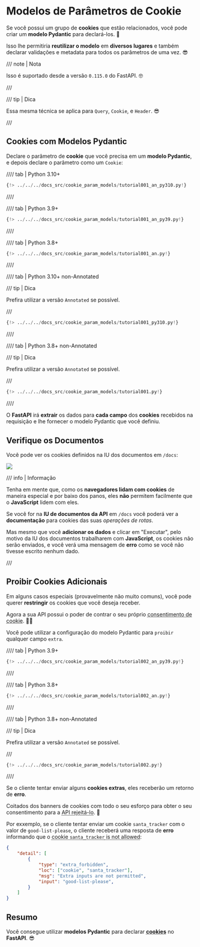 # Modelos de Parâmetros de Cookie

Se você possui um grupo de **cookies** que estão relacionados, você pode criar um **modelo Pydantic** para declará-los. 🍪

Isso lhe permitiria **reutilizar o modelo** em **diversos lugares** e também declarar validações e metadata para todos os parâmetros de uma vez. 😎

/// note | Nota

Isso é suportado desde a versão `0.115.0` do FastAPI. 🤓

///

/// tip | Dica

Essa mesma técnica se aplica para `Query`, `Cookie`, e `Header`. 😎

///

## Cookies com Modelos Pydantic

Declare o parâmetro de **cookie** que você precisa em um **modelo Pydantic**, e depois declare o parâmetro como um `Cookie`:

//// tab | Python 3.10+

```Python hl_lines="9-12  16"
{!> ../../../docs_src/cookie_param_models/tutorial001_an_py310.py!}
```

////

//// tab | Python 3.9+

```Python hl_lines="9-12  16"
{!> ../../../docs_src/cookie_param_models/tutorial001_an_py39.py!}
```

////

//// tab | Python 3.8+

```Python hl_lines="10-13  17"
{!> ../../../docs_src/cookie_param_models/tutorial001_an.py!}
```

////

//// tab | Python 3.10+ non-Annotated

/// tip | Dica

Prefira utilizar a versão `Annotated` se possível.

///

```Python hl_lines="7-10  14"
{!> ../../../docs_src/cookie_param_models/tutorial001_py310.py!}
```

////

//// tab | Python 3.8+ non-Annotated

/// tip | Dica

Prefira utilizar a versão `Annotated` se possível.

///

```Python hl_lines="9-12  16"
{!> ../../../docs_src/cookie_param_models/tutorial001.py!}
```

////

O **FastAPI** irá **extrair** os dados para **cada campo** dos **cookies** recebidos na requisição e lhe fornecer o modelo Pydantic que você definiu.

## Verifique os Documentos

Você pode ver os cookies definidos na IU dos documentos em `/docs`:

<div class="screenshot">
<img src="/img/tutorial/cookie-param-models/image01.png">
</div>

/// info | Informação

Tenha em mente que, como os **navegadores lidam com cookies** de maneira especial e por baixo dos panos, eles **não** permitem facilmente que o **JavaScript** lidem com eles.

Se você for na **IU de documentos da API** em `/docs` você poderá ver a **documentação** para cookies das suas *operações de rotas*.

Mas mesmo que você **adicionar os dados** e clicar em "Executar", pelo motivo da IU dos documentos trabalharem com **JavaScript**, os cookies não serão enviados, e você verá uma mensagem de **erro** como se você não tivesse escrito nenhum dado.

///

## Proibir Cookies Adicionais

Em alguns casos especiais (provavelmente não muito comuns), você pode querer **restringir** os cookies que você deseja receber.

Agora a sua API possui o poder de contrar o seu próprio <abbr title="Isso é uma brincadeira, só por precaução. Isso não tem nada a ver com consentimentos de cookies, mas é engraçado que até a API consegue rejeitar os coitados dos cookies. Coma um biscoito. 🍪">consentimento de cookie</abbr>. 🤪🍪


 Você pode utilizar a configuração do modelo Pydantic para `proibir` qualquer campo `extra`.


//// tab | Python 3.9+

```Python hl_lines="10"
{!> ../../../docs_src/cookie_param_models/tutorial002_an_py39.py!}
```

////

//// tab | Python 3.8+

```Python hl_lines="11"
{!> ../../../docs_src/cookie_param_models/tutorial002_an.py!}
```

////

//// tab | Python 3.8+ non-Annotated

/// tip | Dica

Prefira utilizar a versão `Annotated` se possível.

///

```Python hl_lines="10"
{!> ../../../docs_src/cookie_param_models/tutorial002.py!}
```

////

Se o cliente tentar enviar alguns **cookies extras**, eles receberão um retorno de **erro**.

Coitados dos banners de cookies com todo o seu esforço para obter o seu consentimento para a <abbr title="Isso é uma outra piada. Não preste atenção em mim. Beba um café com o seu cookie. ☕">API rejeitá-lo</abbr>. 🍪

Por exxemplo, se o cliente tentar enviar um cookie `santa_tracker` com o valor de `good-list-please`, o cliente receberá uma resposta de **erro** informando que o <abbr title="O papai noel desaprova a falta de biscoitos. 🎅 Ok, chega de piadas com os cookies.">cookie `santa_tracker` is not allowed</abbr>:

```json
{
    "detail": [
        {
            "type": "extra_forbidden",
            "loc": ["cookie", "santa_tracker"],
            "msg": "Extra inputs are not permitted",
            "input": "good-list-please",
        }
    ]
}
```

## Resumo

Você consegue utilizar **modelos Pydantic** para declarar <abbr title="Coma um último biscoito antes de você ir embora. 🍪">**cookies**</abbr> no **FastAPI**. 😎
